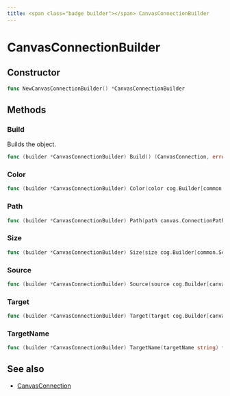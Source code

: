 ```yaml
---
title: <span class="badge builder"></span> CanvasConnectionBuilder
---
```

# <span class="badge builder"></span> CanvasConnectionBuilder

## Constructor

```go
func NewCanvasConnectionBuilder() *CanvasConnectionBuilder
```
## Methods

### <span class="badge object-method"></span> Build

Builds the object.

```go
func (builder *CanvasConnectionBuilder) Build() (CanvasConnection, error)
```

### <span class="badge object-method"></span> Color

```go
func (builder *CanvasConnectionBuilder) Color(color cog.Builder[common.ColorDimensionConfig]) *CanvasConnectionBuilder
```

### <span class="badge object-method"></span> Path

```go
func (builder *CanvasConnectionBuilder) Path(path canvas.ConnectionPath) *CanvasConnectionBuilder
```

### <span class="badge object-method"></span> Size

```go
func (builder *CanvasConnectionBuilder) Size(size cog.Builder[common.ScaleDimensionConfig]) *CanvasConnectionBuilder
```

### <span class="badge object-method"></span> Source

```go
func (builder *CanvasConnectionBuilder) Source(source cog.Builder[canvas.ConnectionCoordinates]) *CanvasConnectionBuilder
```

### <span class="badge object-method"></span> Target

```go
func (builder *CanvasConnectionBuilder) Target(target cog.Builder[canvas.ConnectionCoordinates]) *CanvasConnectionBuilder
```

### <span class="badge object-method"></span> TargetName

```go
func (builder *CanvasConnectionBuilder) TargetName(targetName string) *CanvasConnectionBuilder
```

## See also

 * <span class="badge object-type-struct"></span> [CanvasConnection](./object-CanvasConnection.md)

